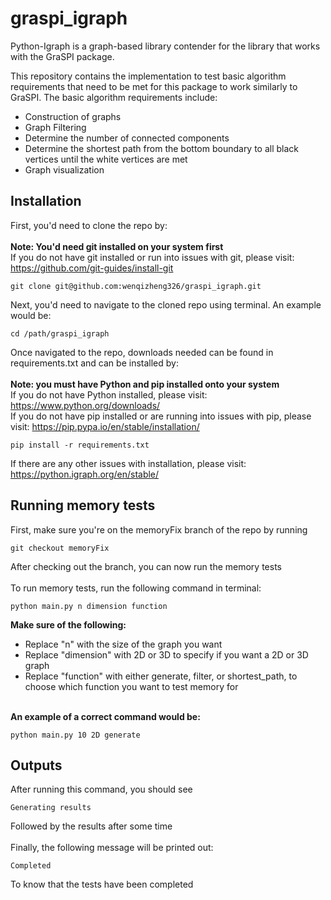 # graspi_igraph

Python-Igraph is a graph-based library contender for the library that works with the GraSPI package. 

This repository contains the implementation to test basic algorithm requirements that need to be met for this package to work similarly to GraSPI.
The basic algorithm requirements include:
  -  Construction of graphs
  -  Graph Filtering
  -  Determine the number of connected components
  -  Determine the shortest path from the bottom boundary to all black vertices until the white vertices are met
  -  Graph visualization

## Installation
First, you'd need to clone the repo by:
<br />
<br />
**Note: You'd need git installed on your system first**
<br />
  If you do not have git installed or run into issues with git, please visit: https://github.com/git-guides/install-git
```
git clone git@github.com:wenqizheng326/graspi_igraph.git
```
Next, you'd need to navigate to the cloned repo using terminal. An example would be:
```
cd /path/graspi_igraph
```
Once navigated to the repo, downloads needed can be found in requirements.txt and can be installed by:
<br />
<br />
**Note: you must have Python and pip installed onto your system**
<br />
  If you do not have Python installed, please visit: https://www.python.org/downloads/
  <br />
  If you do not have pip installed or are running into issues with pip, please visit: https://pip.pypa.io/en/stable/installation/
```
pip install -r requirements.txt
```
  If there are any other issues with installation, please visit: https://python.igraph.org/en/stable/ 

## Running memory tests
First, make sure you're on the memoryFix branch of the repo by running
```
git checkout memoryFix
```
After checking out the branch, you can now run the memory tests
<br />
<br />
To run memory tests, run the following command in terminal:
```
python main.py n dimension function
```
**Make sure of the following:**
  -  Replace "n" with the size of the graph you want
  -  Replace "dimension" with 2D or 3D to specify if you want a 2D or 3D graph
  -  Replace "function" with either generate, filter, or shortest_path, to choose which function you want to test memory for
 
<br />**An example of a correct command would be:**
```
python main.py 10 2D generate
```
## Outputs
After running this command, you should see
```
Generating results
```
Followed by the results after some time
<br />
<br />
Finally, the following message will be printed out:
```
Completed
```
To know that the tests have been completed
